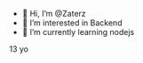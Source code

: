 - 👋 Hi, I’m @Zaterz
- 👀 I’m interested in Backend
- 🌱 I’m currently learning nodejs

13 yo

<!---
Zaterz/Zaterz is a ✨ special ✨ repository because its `README.md` (this file) appears on your GitHub profile.
You can click the Preview link to take a look at your changes.
--->

